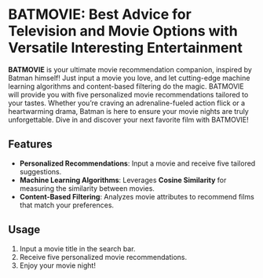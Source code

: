 # BATMOVIE: Best Advice for Television and Movie Options with Versatile Interesting Entertainment

**BATMOVIE** is your ultimate movie recommendation companion, inspired by Batman himself! Just input a movie you love, and let cutting-edge machine learning algorithms and content-based filtering do the magic. BATMOVIE will provide you with five personalized movie recommendations tailored to your tastes. Whether you’re craving an adrenaline-fueled action flick or a heartwarming drama, Batman is here to ensure your movie nights are truly unforgettable. Dive in and discover your next favorite film with BATMOVIE!

## Features

- **Personalized Recommendations**: Input a movie and receive five tailored suggestions.
- **Machine Learning Algorithms**: Leverages **Cosine Similarity** for measuring the similarity between movies.
- **Content-Based Filtering**: Analyzes movie attributes to recommend films that match your preferences.


## Usage
1. Input a movie title in the search bar.
2. Receive five personalized movie recommendations.
3. Enjoy your movie night!
